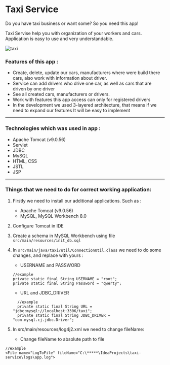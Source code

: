 # Taxi Service

Do you have taxi business or want some?
So you need this app!

Taxi Servise help you with organization of your workers and cars.
Application is easy to use and very understandable.

![taxi](https://image.freepik.com/free-vector/taxi-on-the-city_1270-526.jpg)

### Features of this app :
- Create, delete, update our cars, manufacturers where were build there cars, also work with information about driver.
- Service can add drivers who drive one car, as well as cars that are driven by one driver
- See all created cars, manufacturers or drivers.
- Work with features this app access can only for registered drivers
- In the development we used 3-layered architecture, that means if we need to expand our features It will be easy to implement
***
### Technologies which was used in app :
* Apache Tomcat (v9.0.56)
* Servlet
* JDBC
* MySQL
* HTML, CSS
* JSTL
* JSP
***
### Things that we need to do for correct working application:
1. Firstly we need to install our additional applications. Such as :
    * Apache Tomcat (v9.0.56)
    * MySQL, MySQL Workbench 8.0
   

2. Configure Tomcat in IDE


3. Create a schema in MySQL Workbench using file `src/main/resources/init_db.sql`

    
4. In `src/main/java/taxi/util/ConnectionUtil.class` we need to do some changes, and replace with yours :
    * USERNAME and PASSWORD
   ```
   //example
   private static final String USERNAME = "root";
   private static final String Password = "qwerty";
   ```
    * URL and JDBC_DRIVER
   ```
     //example
     private static final String URL = "jdbc:mysql://localhost:3306/taxi";
     private static final String JDBC_DRIVER = "com.mysql.cj.jdbc.Driver";

5. In src/main/resources/log4j2.xml we need to change fileName:
    * Change fileName to absolute path to file
```
//example
<File name="LogToFile" fileName="C:\*****\IdeaProjects\taxi-service\logs\app.log">
